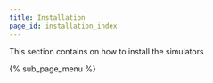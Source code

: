 ```yaml
---
title: Installation
page_id: installation_index
---
```


This section contains on how to install the simulators

{% sub_page_menu %}